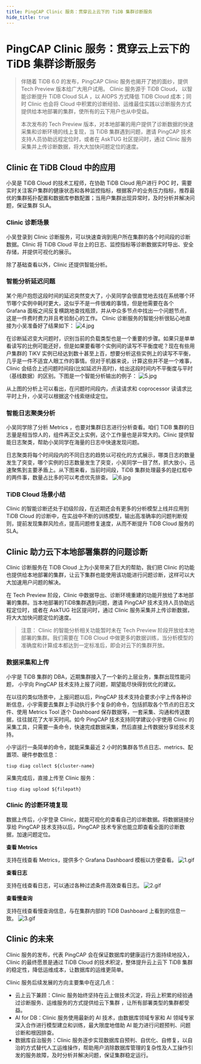 ```yaml
---
title: PingCAP Clinic 服务：贯穿云上云下的 TiDB 集群诊断服务
hide_title: true
---
```


# PingCAP Clinic 服务：贯穿云上云下的 TiDB 集群诊断服务

> 伴随着 TiDB 6.0 的发布，PingCAP Clinic 服务也揭开了她的面纱，提供 Tech Preview 版本给广大用户试用。 Clinic 服务源于 TiDB Cloud， 以智能诊断提升 TiDB Cloud SLA ，以 AIOPS 方式降低 TiDB Cloud 成本；同时 Clinic 也会将 Cloud 中积累的诊断经验、运维最佳实践以诊断服务方式提供给本地部署的集群，使所有的云下用户也从中受益。
>
> 本次发布的 Tech Preview 版本，对本地部署的用户提供了诊断数据的快速采集和诊断环境的线上复现，当 TiDB 集群遇到问题，邀请 PingCAP 技术支持人员协助远程定位时，或者在 AskTUG 社区提问时，通过 Clinic 服务采集并上传诊断数据，将大大加快问题定位的速度。

## Clinic 在 TiDB Cloud 中的应用

小吴是 TiDB Cloud 的技术工程师，在协助 TiDB Cloud 用户进行 POC 时，需要实时关注客户集群的健康状态和各种监控指标，根据客户的业务压力指标，推荐最优的集群拓扑配置和数据库参数配置；当用户集群出现异常时，及时分析并解决问题，保证集群 SLA。

### Clinic 诊断场景

小吴登录到 Clinic 诊断服务，可以快速查询到用户所在集群的各个时间段的诊断数据。Clinic 将 TiDB Cloud 平台上的日志、监控指标等诊断数据实时导出、安全存储，并提供可视化的展示。

除了基础查看以外，Clinic 还提供智能分析。

### 智能分析延迟问题

某个用户抱怨这段时间的延迟突然变大了，小吴同学会很直觉地去找在系统哪个环节哪个实例中耗时更大，这似乎不是一件很难的事情，但是他需要在各个 Grafana 面板之间反复横跳地查找瓶颈，并从中众多节点中找出一个问题节点，这是一件费时费力并且考验耐心的工作。 Clinic 诊断服务的智能分析很贴心地直接为小吴准备好了结果如下： ![4.jpg](https://img1.www.pingcap.com/prod/4_73c5fabfb0.jpg)

在诊断延迟变大问题时，识别当前的负载类型也是一个重要的步骤。如果只是单单看读写的比例可能还好，但是如果要看哪个实例间的读写不平衡度呢？现在有些用户集群的 TiKV 实例已经达到数十甚至上百，想要分析这些实例上的读写不平衡，几乎是一件不适宜人眼工作的事情。但对于机器来说，计算这些并不是一个难事，Clinic 会结合上述问题时间段(比如延迟升高时)，给出这段时间内不平衡度与平时（基线数据）的区别。下图是一个智能分析输出的例子： ![5.jpg](https://img1.www.pingcap.com/prod/5_8ffeb6f230.jpg)

从上图的分析上可以看出，在问题时间段内，点读请求和 coprocessor 读请求比平时上升，小吴可以根据这个线索继续定位。

### 智能日志聚类分析

小吴同学除了分析 Metrics ，也要对集群日志进行分析查看。咱们 TiDB 集群的日志量是相当惊人的，组件再正交上实例，这个工作量也是非常大的。Clinic 提供智能日志聚类，帮助小吴同学在海量的日志中快速发现问题。

日志聚类将每个时间段内的不同日志的趋势以可视化的方式展示，哪类日志的数量发生了突变，哪个实例的日志数量发生了突变，小吴同学一目了然，抓大放小，迅速聚焦到主要矛盾上。从下图来看，当前时间段，TiDB 集群处理最多的是红框中的两件事，数量占比多的可以考虑优先排查。 ![6.jpg](https://img1.www.pingcap.com/prod/6_b9b6211f09.jpg)

### TiDB Cloud 场景小结

Clinic 的智能诊断还处于初级阶段，在近期还会有更多的分析模型上线并应用到 TiDB Cloud 的诊断中，在实战中不断的训练模型，输出高准确率的问题判断规则，提前发现集群风险点，提高问题修复速度，从而不断提升 TiDB Cloud 服务的 SLA。

## Clinic 助力云下本地部署集群的问题诊断

Clinic 诊断服务在 TiDB Cloud 上为小吴带来了巨大的帮助，我们把 Clinic 的功能也提供给本地部署的集群，让云下集群也能使用该功能进行问题诊断，这样可以大大加速用户问题的解决。

在 Tech Preview 阶段，Clinic 中数据导出、诊断环境重建的功能开放给了本地部署的集群。当本地部署的TiDB集群遇到问题，邀请 PingCAP 技术支持人员协助远程定位时，或者在 AskTUG 社区提问时，通过 Clinic 服务采集并上传诊断数据，将大大加快问题定位的速度。

> 注意： Clinic 的智能分析相关功能暂时未在 Tech Preview 阶段开放给本地部署的集群。我们需要在 TiDB Cloud 中做更多的数据训练，当分析模型的准确度和计算成本都达到一定标准后，即会对云下的集群开放。

### 数据采集和上传

小宇是 TiDB 集群的 DBA，近期集群接入了一个新的上层业务，集群出现性能问题， 小宇向 PingCAP 技术支持上报了问题，期望能尽快得到优化的建议。

在以往的类似场景中，上报问题以后，PingCAP 技术支持会要求小宇上传各种诊断信息，小宇需要去集群上手动执行多个复杂的命令，包括抓取各个节点的日志文件、使用 Metrics Tool 逐个 Dashboard 保存数据等，一套采集、沟通和传送数据，往往就花了大半天时间。如今 PingCAP 技术支持同学建议小宇使用 Clinic 的采集工具，只需要一条命令，快速完成数据采集，然后直接上传数据分享给技术支持。

小宇运行一条简单的命令，就能采集最近 2 小时的集群各节点日志、metrics、配置项、硬件参数信息：

```
tiup diag collect ${cluster-name}
```

采集完成后，直接上传至 Clinic 服务：

```
tiup diag upload ${filepath} 
```

### Clinic 的诊断环境复现

数据上传后，小宇登录 Clinic，就能可视化的查看自己的诊断数据。将数据链接分享给 PingCAP 技术支持以后，PingCAP 技术专家也能立即查看全面的诊断数据，加速问题定位。

**查看 Metrics**

支持在线查看 Metrics，提供多个 Grafana Dashboard 模板以方便查看。 ![1.gif](https://img1.www.pingcap.com/prod/1_df60c56cdc.gif)

**查看日志**

支持在线查看日志，可以通过各种过滤条件高效查看日志。 ![2.gif](https://img1.www.pingcap.com/prod/2_76db9cd024.gif)

**查看慢查询**

支持在线查看慢查询信息，与在集群内部的 TiDB Dashboard 上看到的信息一致。 ![3.gif](https://img1.www.pingcap.com/prod/3_6174eb7ee7.gif)

## Clinic 的未来

Clinic 服务的发布，代表 PingCAP 会在保证数据库的健康运行方面持续地投入，Clinic 的最终愿景是通过 TiDB Cloud 的技术积淀，整体提升云上云下 TiDB 集群的稳定性，降低运维成本，让数据库的运维更简单。

Clinic 服务后续发展的方向主要集中在这几点：

- 云上云下兼顾：Clinic 服务始终坚持在云上做技术沉淀，将云上积累的经验通过诊断服务、运维服务的方式提供给云下集群 ，让所有部署类型的集群都受益。
- AI for DB：Clinic 服务使用最新的 AI 技术，由数据库领域专家和 AI 领域专家深入合作进行模型建立和训练，最大限度地借助 AI 能力进行问题预判、问题诊断和根因排查。
- 数据库自治服务：Clinic 服务逐步实现数据库自预判、自优化、自修复，以自治的方式替代人工运维操作，帮助用户消除数据库管理的复杂性及人工操作引发的服务故障，及时分析并解决问题，保证集群稳定运行。